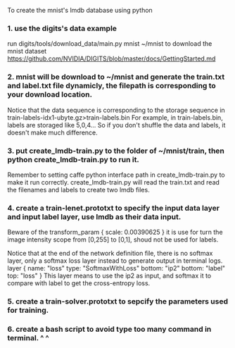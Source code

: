 To create the mnist's lmdb database using python

### 1. use the digits's data example

run digits/tools/download_data/main.py mnist ~/mnist to download the mnist dataset
https://github.com/NVIDIA/DIGITS/blob/master/docs/GettingStarted.md

### 2. mnist will be download to ~/mnist and generate the train.txt and label.txt file dynamicly, the filepath is corresponding to your download location.

Notice that the data sequence is corresponding to the storage sequence in train-labels-idx1-ubyte.gz>train-labels.bin
For example, in train-labels.bin, labels are storaged like 5,0,4...
So if you don't shuffle the data and labels, it doesn't make much difference.

### 3. put create_lmdb-train.py to the folder of ~/mnist/train, then python create_lmdb-train.py to run it.

Remember to setting caffe python interface path in create_lmdb-train.py to make it run correctly.
create_lmdb-train.py will read the train.txt and read the filenames and labels to create two lmdb files.

### 4. create a train-lenet.prototxt to specify the input data layer and input label layer, use lmdb as their data input.

Beware of the
  transform_param {
    scale: 0.00390625
  }
it is use for turn the image intensity scope from [0,255] to [0,1], shoud not be used for labels.

Notice that at the end of the network definition file, there is no softmax layer, only a softmax loss layer instead to generate output in terminal logs.
layer {
  name: "loss"
  type: "SoftmaxWithLoss"
  bottom: "ip2"
  bottom: "label"
  top: "loss"
}
This layer means to use the ip2 as input, and softmax it to compare with label to get the cross-entropy loss.

### 5. create a train-solver.prototxt to sepcify the parameters used for training.

### 6. create a bash script to avoid type too many command in terminal. ^ ^
